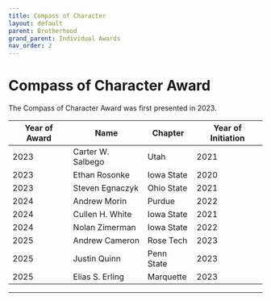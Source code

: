 ```yaml
---
title: Compass of Character
layout: default
parent: Brotherhood
grand_parent: Individual Awards
nav_order: 2
---
```

# Compass of Character Award

The Compass of Character Award was first presented in 2023.

|Year of Award|Name|Chapter|Year of Initiation|
|---|---|---|---|
|2023|Carter W. Salbego|Utah|2021|
|2023|Ethan Rosonke|Iowa State|2020|
|2023|Steven Egnaczyk|Ohio State|2021|
|2024|Andrew Morin|Purdue|2022|
|2024|Cullen H. White|Iowa State|2021|
|2024|Nolan Zimerman|Iowa State|2022|
|2025|Andrew Cameron|Rose Tech|2023|
|2025|Justin Quinn|Penn State|2023|
|2025|Elias S. Erling|Marquette|2023|

----